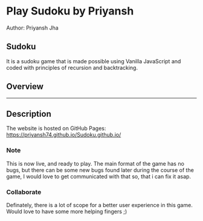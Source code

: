 # Play Sudoku by Priyansh
Author: Priyansh Jha

## Sudoku
It is a sudoku game that is made possible using Vanilla JavaScript and coded with principles of recursion and backtracking.


## Overview
___

## Description
The website is hosted on GitHub Pages: https://priyansh74.github.io/Sudoku.github.io/

### Note
This is now live, and ready to play. The main format of the game has no bugs, but there can be some new bugs found later during the course of the game, I would love to get communicated with that so, that i can fix it asap.

### Collaborate
Definately, there is a lot of scope for a better user experience in this game. Would love to have some more helping fingers ;)


